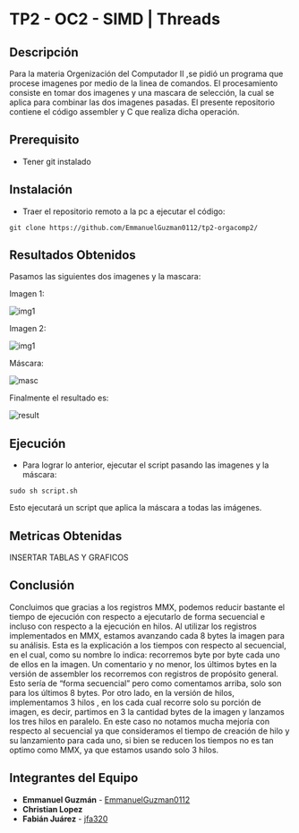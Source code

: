 # TP2 - OC2 - SIMD | Threads

## Descripción

Para la materia Orgenización del Computador II ,se pidió un programa que procese imagenes por medio de la linea de comandos. El procesamiento consiste en tomar dos imagenes y una mascara de selección, la cual se aplica para combinar las dos imagenes pasadas.
El presente repositorio contiene el código assembler y C que realiza dicha operación.


## Prerequisito
* Tener git instalado

## Instalación

* Traer el repositorio remoto a la pc a ejecutar el código:

```
git clone https://github.com/EmmanuelGuzman0112/tp2-orgacomp2/
```

## Resultados Obtenidos

Pasamos las siguientes dos imagenes y la mascara:

Imagen 1:

![img1](e1.bmp)


Imagen 2:

![img1](e2.bmp)


Máscara:

![masc](emasc.bmp)


Finalmente el resultado es:

![result](https://drive.google.com/uc?export=view&id=1ULZQj8d44otfczlJZiQ3H-LGOaPZ5KkY)

## Ejecución
* Para lograr lo anterior, ejecutar el script pasando las imagenes y la máscara:
 
```
sudo sh script.sh
```
Esto ejecutará un script que aplica la máscara a todas las imágenes.

## Metricas Obtenidas

INSERTAR TABLAS Y GRAFICOS

## Conclusión

Concluimos que gracias a los registros MMX, podemos reducir bastante el tiempo de ejecución con respecto a ejecutarlo de forma secuencial e incluso con respecto a la ejecución en hilos. Al utilizar los registros implementados en MMX, estamos avanzando cada 8 bytes la imagen para su análisis. Esta es la explicación a los tiempos con respecto al secuencial, en el cual, como su nombre lo indica: recorremos byte por byte cada uno de ellos en la imagen. 
Un comentario y no menor, los últimos bytes en la versión de assembler los recorremos con registros de propósito general. Esto sería de “forma secuencial” pero como comentamos arriba, solo son para los últimos 8 bytes. 
Por otro lado, en la versión de hilos, implementamos 3 hilos , en los cada cual recorre solo su porción de imagen, es decir, partimos en 3 la cantidad bytes de la imagen y lanzamos los tres hilos en paralelo. En este caso no notamos mucha mejoría con respecto al secuencial ya que consideramos el tiempo de creación de hilo y su lanzamiento para cada uno, si bien se reducen los tiempos no es tan optimo como MMX, ya que estamos usando solo 3 hilos.

## Integrantes del Equipo

* **Emmanuel Guzmán** - [EmmanuelGuzman0112](https://github.com/EmmanuelGuzman0112)
* **Christian Lopez** 
* **Fabián Juárez** - [jfa320](https://github.com/jfa320)
